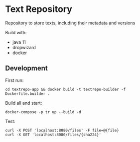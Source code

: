 # Text Repository

Repository to store texts, including their metadata and versions

Build with:
- java 11
- dropwizard
- docker

## Development

First run:
```
cd textrepo-app && docker build -t textrepo-builder -f Dockerfile.builder .
```

Build all and start:
```
docker-compose -p tr up --build -d
```

Test:
```
curl -X POST 'localhost:8080/files' -F file=@{file}
curl -X GET 'localhost:8080/files/{sha224}'
```
